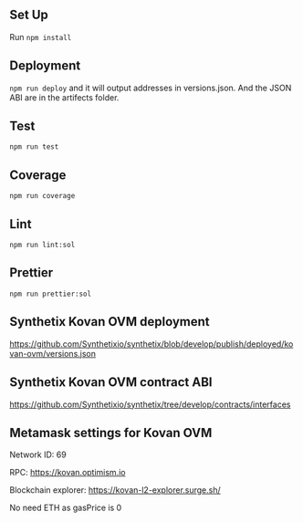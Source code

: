 ## Set Up

Run `npm install`

## Deployment

`npm run deploy` and it will output addresses in versions.json. And the JSON ABI are in the artifects folder. 

## Test

`npm run test`

## Coverage

`npm run coverage`

## Lint

`npm run lint:sol`

## Prettier

`npm run prettier:sol`

## Synthetix Kovan OVM deployment

https://github.com/Synthetixio/synthetix/blob/develop/publish/deployed/kovan-ovm/versions.json

## Synthetix Kovan OVM contract ABI

https://github.com/Synthetixio/synthetix/tree/develop/contracts/interfaces

## Metamask settings for Kovan OVM

Network ID: 69

RPC: https://kovan.optimism.io

Blockchain explorer: https://kovan-l2-explorer.surge.sh/

No need ETH as gasPrice is 0

